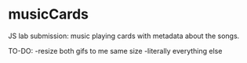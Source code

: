 # musicCards
JS lab submission: music playing cards with metadata about the songs.


TO-DO:
-resize both gifs to me same size
-literally everything else
